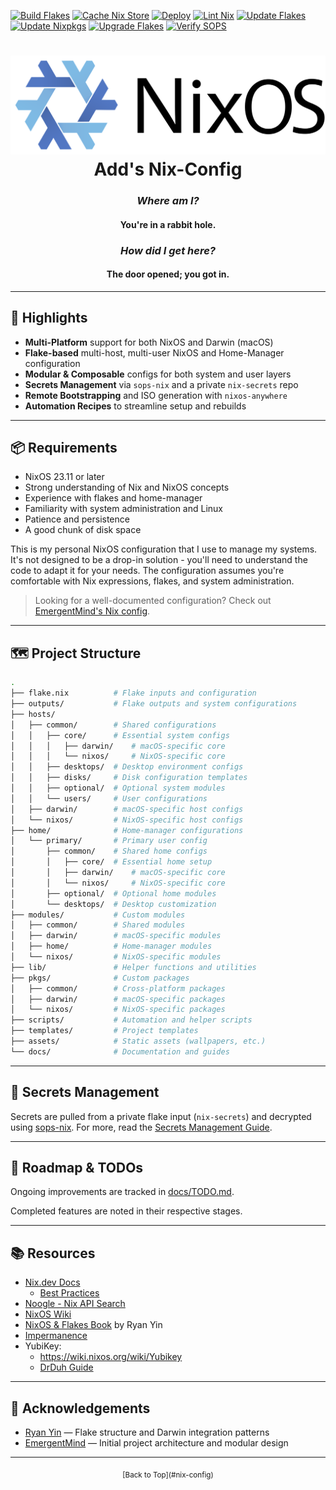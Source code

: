 [![Build Flakes](https://github.com/addg0/nix-config/actions/workflows/build-flakes.yml/badge.svg)](https://github.com/addg0/nix-config/actions/workflows/build-flakes.yml)
[![Cache Nix Store](https://github.com/addg0/nix-config/actions/workflows/cache-nix-store.yml/badge.svg)](https://github.com/addg0/nix-config/actions/workflows/cache-nix-store.yml)
[![Deploy](https://github.com/addg0/nix-config/actions/workflows/deploy.yml/badge.svg)](https://github.com/addg0/nix-config/actions/workflows/deploy.yml)
[![Lint Nix](https://github.com/addg0/nix-config/actions/workflows/lint-nix.yml/badge.svg)](https://github.com/addg0/nix-config/actions/workflows/lint-nix.yml)
[![Update Flakes](https://github.com/addg0/nix-config/actions/workflows/update-flakes.yml/badge.svg)](https://github.com/addg0/nix-config/actions/workflows/update-flakes.yml)
[![Update Nixpkgs](https://github.com/addg0/nix-config/actions/workflows/update-nixpkgs.yml/badge.svg)](https://github.com/addg0/nix-config/actions/workflows/update-nixpkgs.yml)
[![Upgrade Flakes](https://github.com/addg0/nix-config/actions/workflows/upgrade-flakes.yml/badge.svg)](https://github.com/addg0/nix-config/actions/workflows/upgrade-flakes.yml)
[![Verify SOPS](https://github.com/addg0/nix-config/actions/workflows/verify-sops.yml/badge.svg)](https://github.com/addg0/nix-config/actions/workflows/verify-sops.yml)

<div align="center">
  <h1>
    <img width=600" src="assets/icons/nixos.svg" /><br />
    Add's Nix-Config
  </h1>

  <h3><em>Where am I?</em></h3>
  <h4>You're in a rabbit hole.</h4>

  <h3><em>How did I get here?</em></h3>
  <h4>The door opened; you got in.</h4>
</div>

---

## 🚀 Highlights

- **Multi-Platform** support for both NixOS and Darwin (macOS)
- **Flake-based** multi-host, multi-user NixOS and Home-Manager configuration
- **Modular & Composable** configs for both system and user layers
- **Secrets Management** via `sops-nix` and a private `nix-secrets` repo
- **Remote Bootstrapping** and ISO generation with `nixos-anywhere`
- **Automation Recipes** to streamline setup and rebuilds

---

## 📦 Requirements

- NixOS 23.11 or later
- Strong understanding of Nix and NixOS concepts
- Experience with flakes and home-manager
- Familiarity with system administration and Linux
- Patience and persistence
- A good chunk of disk space

This is my personal NixOS configuration that I use to manage my systems. It's not designed to be a drop-in solution - you'll need to understand the code to adapt it for your needs. The configuration assumes you're comfortable with Nix expressions, flakes, and system administration.

> Looking for a well-documented configuration? Check out [EmergentMind's Nix config](https://github.com/EmergentMind/nix-config/tree/dev).

---

## 🗺️ Project Structure

```sh
.
├── flake.nix          # Flake inputs and configuration
├── outputs/           # Flake outputs and system configurations
├── hosts/
│   ├── common/        # Shared configurations
│   │   ├── core/      # Essential system configs
│   │   │   ├── darwin/    # macOS-specific core
│   │   │   └── nixos/     # NixOS-specific core
│   │   ├── desktops/  # Desktop environment configs
│   │   ├── disks/     # Disk configuration templates
│   │   ├── optional/  # Optional system modules
│   │   └── users/     # User configurations
│   ├── darwin/        # macOS-specific host configs
│   └── nixos/         # NixOS-specific host configs
├── home/              # Home-manager configurations
│   └── primary/       # Primary user config
│       ├── common/    # Shared home configs
│       │   ├── core/  # Essential home setup
│       │   ├── darwin/    # macOS-specific core
│       │   └── nixos/     # NixOS-specific core
│       ├── optional/  # Optional home modules
│       └── desktops/  # Desktop customization
├── modules/           # Custom modules
│   ├── common/        # Shared modules
│   ├── darwin/        # macOS-specific modules
│   ├── home/          # Home-manager modules
│   └── nixos/         # NixOS-specific modules
├── lib/               # Helper functions and utilities
├── pkgs/              # Custom packages
│   ├── common/        # Cross-platform packages
│   ├── darwin/        # macOS-specific packages
│   └── nixos/         # NixOS-specific packages
├── scripts/           # Automation and helper scripts
├── templates/         # Project templates
├── assets/            # Static assets (wallpapers, etc.)
└── docs/              # Documentation and guides
```

---

## 🔐 Secrets Management

Secrets are pulled from a private flake input (`nix-secrets`) and decrypted using [sops-nix](https://github.com/Mic92/sops-nix). For more, read the [Secrets Management Guide](https://unmovedcentre.com/posts/secrets-management/).

---

## 🧭 Roadmap & TODOs

Ongoing improvements are tracked in [docs/TODO.md](docs/TODO.md).

Completed features are noted in their respective stages.

---

## 📚 Resources

- [Nix.dev Docs](https://nix.dev)
  - [Best Practices](https://nix.dev/guides/best-practices)
- [Noogle - Nix API Search](https://noogle.dev/)
- [NixOS Wiki](https://wiki.nixos.org/)
- [NixOS & Flakes Book](https://nixos-and-flakes.thiscute.world/) by Ryan Yin
- [Impermanence](https://github.com/nix-community/impermanence)
- YubiKey:
  - <https://wiki.nixos.org/wiki/Yubikey>
  - [DrDuh Guide](https://github.com/drduh/YubiKey-Guide)

---

## 🙏 Acknowledgements

- [Ryan Yin](https://github.com/ryan4yin/nix-config) — Flake structure and Darwin integration patterns
- [EmergentMind](https://github.com/EmergentMind) — Initial project architecture and modular design

---

<div align="center">
  <sub>
    [Back to Top](#nix-config)
  </sub>
</div>
